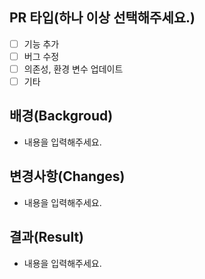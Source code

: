 ## PR 타입(하나 이상 선택해주세요.)

- [ ] 기능 추가
- [ ] 버그 수정
- [ ] 의존성, 환경 변수 업데이트
- [ ] 기타

## 배경(Backgroud)

* 내용을 입력해주세요.


## 변경사항(Changes)

* 내용을 입력해주세요.


## 결과(Result)

* 내용을 입력해주세요.

